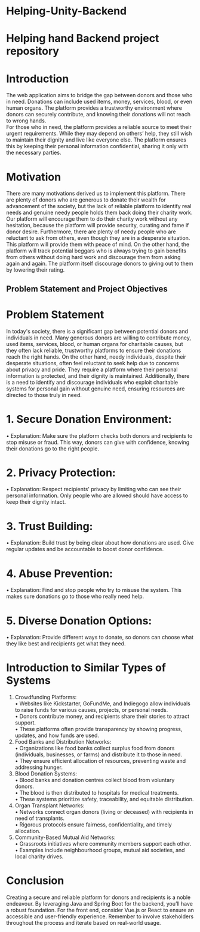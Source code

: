 # Helping-Unity-Backend
# Helping hand Backend project repository


# Introduction  
The web application aims to bridge the gap between donors and those who in need. Donations can 
include used items, money, services, blood, or even human organs. The platform provides a 
trustworthy environment where donors can securely contribute, and knowing their donations will 
not reach to wrong hands.  
For those who in need, the platform provides a reliable source to meet their urgent requirements. 
While they may depend on others’ help, they still wish to maintain their dignity and live like 
everyone else. The platform ensures this by keeping their personal information confidential, sharing 
it only with the necessary parties.  
  
  
  
# Motivation  
There are many motivations derived us to implement this platform. There are plenty of donors who 
are generous to donate their wealth for advancement of the society, but the lack of reliable platform 
to identify real needs and genuine needy people holds them back doing their charity work. Our 
platform will encourage them to do their charity work without any hesitation, because the platform 
will provide security, curating and fame if donor desire. Furthermore, there are plenty of needy 
people who are reluctant to ask from others, even though they are in a desperate situation. This 
platform will provide them with peace of mind. On the other hand, the platform will track potential 
beggars who is always trying to gain benefits from others without doing hard work and discourage 
them from asking again and again. The platform itself discourage donors to giving out to them by 
lowering their rating.  
  

## Problem Statement and Project Objectives  
# Problem Statement  
In today's society, there is a significant gap between potential donors and individuals in need. Many 
generous donors are willing to contribute money, used items, services, blood, or human organs for 
charitable causes, but they often lack reliable, trustworthy platforms to ensure their donations reach 
the right hands. On the other hand, needy individuals, despite their desperate situations, often feel 
reluctant to seek help due to concerns about privacy and pride. They require a platform where their 
personal information is protected, and their dignity is maintained. Additionally, there is a need to 
identify and discourage individuals who exploit charitable systems for personal gain without 
genuine need, ensuring resources are directed to those truly in need.  

# 1. Secure Donation Environment:  
• Explanation: Make sure the platform checks both donors and recipients to stop 
misuse or fraud. This way, donors can give with confidence, knowing their donations 
go to the right people.  
  
# 2. Privacy Protection:  
• Explanation: Respect recipients' privacy by limiting who can see their personal 
information. Only people who are allowed should have access to keep their dignity 
intact.  
  
# 3. Trust Building:  
• Explanation: Build trust by being clear about how donations are used. Give 
regular updates and be accountable to boost donor confidence.  
  
# 4. Abuse Prevention:  
• Explanation: Find and stop people who try to misuse the system. This makes sure 
donations go to those who really need help.  
  
# 5. Diverse Donation Options:  
• Explanation: Provide different ways to donate, so donors can choose what they 
like best and recipients get what they need.  
 
# Introduction to Similar Types of Systems  
1. Crowdfunding Platforms:  
• Websites like Kickstarter, GoFundMe, and Indiegogo allow individuals to raise 
funds for various causes, projects, or personal needs.  
• Donors contribute money, and recipients share their stories to attract support.  
• These platforms often provide transparency by showing progress, updates, and how 
funds are used.   
2. Food Banks and Distribution Networks:  
• Organizations like food banks collect surplus food from donors (individuals, 
businesses, or farms) and distribute it to those in need.  
• They ensure efficient allocation of resources, preventing waste and addressing 
hunger.    
3. Blood Donation Systems:  
• Blood banks and donation centres collect blood from voluntary donors.  
• The blood is then distributed to hospitals for medical treatments.  
• These systems prioritize safety, traceability, and equitable distribution.    
4. Organ Transplant Networks:  
• Networks connect organ donors (living or deceased) with recipients in need of 
transplants.  
• Rigorous protocols ensure fairness, confidentiality, and timely allocation.    
5. Community-Based Mutual Aid Networks:  
• Grassroots initiatives where community members support each other.  
• Examples include neighbourhood groups, mutual aid societies, and local charity 
drives.  
  
 
# Conclusion 
Creating a secure and reliable platform for donors and recipients is a noble endeavour. By 
leveraging Java and Spring Boot for the backend, you’ll have a robust foundation. For the 
front end, consider Vue.js or React to ensure an accessible and user-friendly experience. 
Remember to involve stakeholders throughout the process and iterate based on real-world 
usage. 
